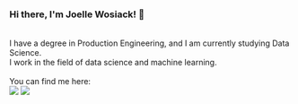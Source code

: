 ### Hi there, I'm Joelle Wosiack! 👋

<br>
I have a degree in Production Engineering, and I am currently studying Data Science. 
<br>
I work in the field of data science and machine learning.
<br>
<br>
You can find me here:

<div>
  <a href="https://www.linkedin.com/in/joellewosiack/" target="_blank"><img src="https://img.shields.io/badge/LinkedIn-0077B5?style=for-the-badge&logo=linkedin&logoColor=white" target="_black"></a>
  <a href="mailto:jojoelle.wosiack@gmail.com" target="_blank"><img src="https://img.shields.io/badge/Gmail-D14836?style=for-the-badge&logo=gmail&logoColor=white" target="_black"></a>
</div>
